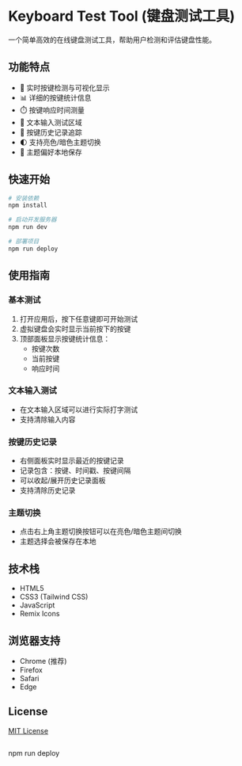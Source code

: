 # Keyboard Test Tool (键盘测试工具)

一个简单高效的在线键盘测试工具，帮助用户检测和评估键盘性能。

## 功能特点

- 🎯 实时按键检测与可视化显示
- 📊 详细的按键统计信息
- ⏱️ 按键响应时间测量
- 📝 文本输入测试区域
- 📜 按键历史记录追踪
- 🌓 支持亮色/暗色主题切换
- 💾 主题偏好本地保存

## 快速开始

```bash
# 安装依赖
npm install

# 启动开发服务器
npm run dev

# 部署项目
npm run deploy
```

## 使用指南

### 基本测试
1. 打开应用后，按下任意键即可开始测试
2. 虚拟键盘会实时显示当前按下的按键
3. 顶部面板显示按键统计信息：
   - 按键次数
   - 当前按键
   - 响应时间

### 文本输入测试
- 在文本输入区域可以进行实际打字测试
- 支持清除输入内容

### 按键历史记录
- 右侧面板实时显示最近的按键记录
- 记录包含：按键、时间戳、按键间隔
- 可以收起/展开历史记录面板
- 支持清除历史记录

### 主题切换
- 点击右上角主题切换按钮可以在亮色/暗色主题间切换
- 主题选择会被保存在本地

## 技术栈

- HTML5
- CSS3 (Tailwind CSS)
- JavaScript
- Remix Icons

## 浏览器支持

- Chrome (推荐)
- Firefox
- Safari
- Edge

## License

[MIT License](LICENSE)
```

```
npm run deploy
```
